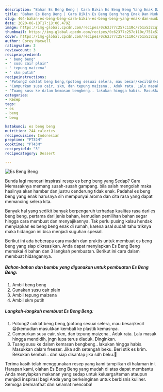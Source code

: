 ```yaml
---
description: "Bahan Es Beng Beng | Cara Bikin Es Beng Beng Yang Enak Dan Mudah"
title: "Bahan Es Beng Beng | Cara Bikin Es Beng Beng Yang Enak Dan Mudah"
slug: 464-bahan-es-beng-beng-cara-bikin-es-beng-beng-yang-enak-dan-mudah
date: 2020-06-10T17:18:00.479Z
image: https://img-global.cpcdn.com/recipes/0c62377c257c110c/751x532cq70/es-beng-beng-foto-resep-utama.jpg
thumbnail: https://img-global.cpcdn.com/recipes/0c62377c257c110c/751x532cq70/es-beng-beng-foto-resep-utama.jpg
cover: https://img-global.cpcdn.com/recipes/0c62377c257c110c/751x532cq70/es-beng-beng-foto-resep-utama.jpg
author: Corey Maxwell
ratingvalue: 3
reviewcount: 3
recipeingredient:
- " beng beng"
- " susu cair plain"
- " tepung maizena"
- " skm putih"
recipeinstructions:
- "Potong2 coklat beng beng,(potong sesuai selera, mau besar/kecil😀)kemudian masukkan kembali ke plastik kemasnya."
- "Campurkan susu cair, skm, dan tepung maizena.. Aduk rata. Lalu masak hingga mendidih, jngn lupa terus diaduk. Dinginkan."
- "Tuang susu ke dalam kemasan bengbeng.. lakukan hingga habis. Masukkan dalam freezer. Jika sdh setengah beku. Beri stik es krim. Bekukan kembali.. dan siap disantap jika sdh beku.💃"
categories:
- Resep
tags:
- es
- beng
- beng

katakunci: es beng beng 
nutrition: 244 calories
recipecuisine: Indonesian
preptime: "PT32M"
cooktime: "PT43M"
recipeyield: "3"
recipecategory: Dessert

---
```



![Es Beng Beng](https://img-global.cpcdn.com/recipes/0c62377c257c110c/751x532cq70/es-beng-beng-foto-resep-utama.jpg)

Bunda lagi mencari inspirasi resep es beng beng yang Sedap? Cara Memasaknya memang susah-susah gampang. bila salah mengolah maka hasilnya akan hambar dan justru cenderung tidak enak. Padahal es beng beng yang enak harusnya sih mempunyai aroma dan cita rasa yang dapat memancing selera kita.



Banyak hal yang sedikit banyak berpengaruh terhadap kualitas rasa dari es beng beng, pertama dari jenis bahan, kemudian pemilihan bahan segar hingga cara membuat dan menyajikannya. Tak perlu pusing kalau hendak menyiapkan es beng beng enak di rumah, karena asal sudah tahu triknya maka hidangan ini bisa menjadi suguhan spesial.


Berikut ini ada beberapa cara mudah dan praktis untuk membuat es beng beng yang siap dikreasikan. Anda dapat menyiapkan Es Beng Beng memakai 4 bahan dan 3 langkah pembuatan. Berikut ini cara dalam membuat hidangannya.

<!--inarticleads1-->

##### Bahan-bahan dan bumbu yang digunakan untuk pembuatan Es Beng Beng:

1. Ambil  beng beng
1. Gunakan  susu cair plain
1. Ambil  tepung maizena
1. Ambil  skm putih




<!--inarticleads2-->

##### Langkah-langkah membuat Es Beng Beng:

1. Potong2 coklat beng beng,(potong sesuai selera, mau besar/kecil😀)kemudian masukkan kembali ke plastik kemasnya.
1. Campurkan susu cair, skm, dan tepung maizena.. Aduk rata. Lalu masak hingga mendidih, jngn lupa terus diaduk. Dinginkan.
1. Tuang susu ke dalam kemasan bengbeng.. lakukan hingga habis. Masukkan dalam freezer. Jika sdh setengah beku. Beri stik es krim. Bekukan kembali.. dan siap disantap jika sdh beku.💃




Terima kasih telah menggunakan resep yang kami tampilkan di halaman ini. Harapan kami, olahan Es Beng Beng yang mudah di atas dapat membantu Anda menyiapkan makanan yang sedap untuk keluarga/teman ataupun menjadi inspirasi bagi Anda yang berkeinginan untuk berbisnis kuliner. Semoga bermanfaat dan selamat mencoba!

